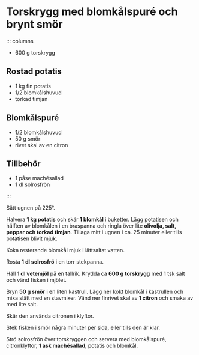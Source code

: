 # Torskrygg med blomkålspuré och brynt smör

::: columns

-   600 g torskrygg

## Rostad potatis

-   1 kg fin potatis
-   1/2 blomkålshuvud
-   torkad timjan

## Blomkålspuré

-   1/2 blomkålshuvud
-   50 g smör
-   rivet skal av en citron

## Tillbehör

-   1 påse machésallad
-   1 dl solrosfrön

::: 

Sätt ugnen på 225°.

Halvera **1 kg potatis** och skär **1 blomkål** i buketter. Lägg
potatisen och hälften av blomkålen i en braspanna och ringla över lite
**olivolja, salt, peppar och torkad timjan**. Tillaga mitt i ugnen i ca.
25 minuter eller tills potatisen blivit mjuk.

Koka resterande blomkål mjuk i lättsaltat vatten.

Rosta **1 dl solrosfrö** i en torr stekpanna.

Häll **1 dl vetemjöl** på en tallrik. Krydda ca **600 g torskrygg** med
1 tsk salt och vänd fisken i mjölet.

Bryn **50 g smör** i en liten kastrull. Lägg ner kokt blomkål i
kastrullen och mixa slätt med en stavmixer. Vänd ner finrivet skal av
**1 citron** och smaka av med lite salt.

Skär den använda citronen i klyftor.

Stek fisken i smör några minuter per sida, eller tills den är klar.

Strö solrosfrön över torskryggen och servera med blomkålspuré,
citronklyftor, **1 ask machésallad**, potatis och blomkål.
